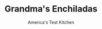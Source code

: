 ---
layout: ../../layouts/MarkdownPostLayout.astro
title: Grandma's Enchiladas
author: America's Test Kitchen
pubDate: 2023-03-15
description: This $10,000 Lost Recipe Grand Prize Winner calls for chuck roast rather than ground beef.
image_url: https://res.cloudinary.com/hksqkdlah/image/upload/ar_1:1,c_fill,dpr_2.0,f_auto,fl_lossy.progressive.strip_profile,g_faces:auto,q_auto:low,w_344/7746_sfs-grandmasenchiladas07-280651
tags: ["Main Courses","Mexican","Beef","Contest Recipes","Lost Recipes"]
calories: 4801
protein: 58
carbohydrates: 37
fats: 
fiber: 8
ingredients: ["3 pounds, boneless beef chuck-eye roast, trimmed and cut into 1 1/2-inch cubes",", Salt and pepper","2 tablespoons, vegetable oil","2 , onions, minced","3 tablespoons, chili powder","2 teaspoons, ground cumin","2 teaspoons, ground coriander","1/4 teaspoon, cayenne pepper","4 , garlic cloves, minced","2 (15-ounce) cans, tomato sauce","1/4 cup, red wine","2 cups, shredded cheddar cheese","12 (6-inch), corn tortillas"]
serves: 6
time: "4 to 4½ hours"
instructions: ["BROWN BEEF Adjust oven rack to lower-middle position and heat oven to 300 degrees. Pat beef dry with paper towels and season with salt and pepper. Heat 1 tablespoon oil in large Dutch oven over medium-high heat until just smoking. Cook half of beef, turning occasionally, until well browned all over, about 8 minutes. Transfer to large bowl. Repeat with remaining oil and beef.","COOK AROMATICS Pour off all but 1 tablespoon fat from pot. Add onions and ½ teaspoon salt and cook over medium heat until softened, about 8 minutes. Stir in chili powder, cumin, coriander, cayenne, and ¼ teaspoon pepper and cook until spices darken, about 2 minutes. Add garlic and cook until fragrant, about 30 seconds. Stir in tomato sauce and wine and bring to boil.","BRAISE BEEF Add browned beef, along with any accumulated juices, to pot. Transfer pot to oven and cook, covered, until meat is fork-tender, 2 to 2½ hours. Transfer beef to large bowl. Strain sauce through fine-mesh strainer, discarding solids, and set aside. (You should have about 2 cups sauce.)","MAKE FILLING Increase oven temperature to 375 degrees. Spread ¾ cup sauce over bottom of 13- by 9-inch baking dish; set aside. When beef is cool enough to handle, shred into bite-sized pieces. Add 1 cup cheese and additional ¼ cup sauce and toss to combine.","ASSEMBLE Spray tortillas on both sides with cooking spray and arrange on rimmed baking sheet. Bake until they are warm and pliable, about 1 minute. Arrange warm tortillas on work surface. Place 1/3 cup beef mixture in center of each tortilla. Roll tightly and arrange, seam-side down, in prepared baking dish.","BAKE Pour remaining sauce evenly over enchiladas and sprinkle with remaining cheese. Cover with foil and bake until cheese is melted and enchiladas are heated through, 20 to 25 minutes. Serve."]
nutrition: ["1443 mg Potassium","827 mg Phosphorus","396 mg Calcium","8 mg Iron","128 mg Magnesium","1236 mg Sodium","19 mg Zinc","47 g Fat","12 mg Niacin (B3)","20 g Monounsaturated","4 g Polyunsaturated","13 mg Vitamin C","190 mg Cholesterol","19 g Saturated","2 g Trans","8 g Fiber","41 µg Folate (food)","7 g Sugars","15 µg Vitamin K","367 g Water","37 g Carbs","41 µg Folate equivalent (total)","58 g Protein","5 mg Vitamin E","6 µg Vitamin B12","1 mg Vitamin B6","201 µg Vitamin A","800 kcal Energy","4801 calories"]
notes: "Serve with chopped cilantro and lime wedges."
---